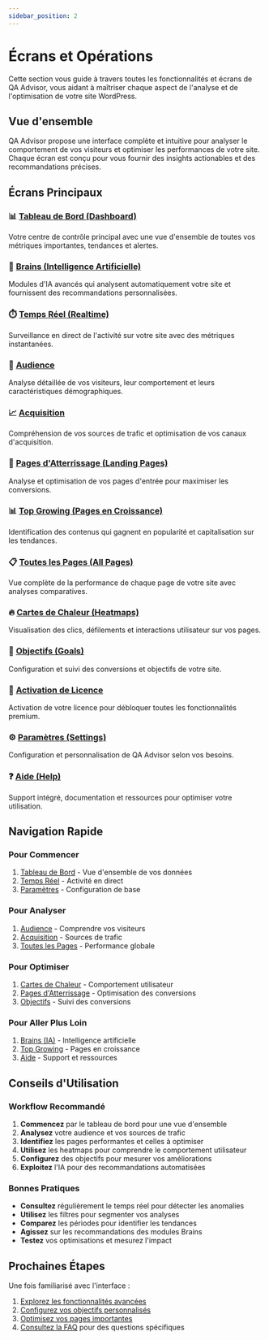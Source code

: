 ```yaml
---
sidebar_position: 2
---
```


# Écrans et Opérations

Cette section vous guide à travers toutes les fonctionnalités et écrans de QA Advisor, vous aidant à maîtriser chaque aspect de l'analyse et de l'optimisation de votre site WordPress.

## Vue d'ensemble

QA Advisor propose une interface complète et intuitive pour analyser le comportement de vos visiteurs et optimiser les performances de votre site. Chaque écran est conçu pour vous fournir des insights actionables et des recommandations précises.

## Écrans Principaux

### 📊 [Tableau de Bord (Dashboard)](/docs/user-manual/screens-and-operations/dashboard)
Votre centre de contrôle principal avec une vue d'ensemble de toutes vos métriques importantes, tendances et alertes.

### 🧠 [Brains (Intelligence Artificielle)](/docs/user-manual/screens-and-operations/brains)
Modules d'IA avancés qui analysent automatiquement votre site et fournissent des recommandations personnalisées.

### ⏱️ [Temps Réel (Realtime)](/docs/user-manual/screens-and-operations/realtime)
Surveillance en direct de l'activité sur votre site avec des métriques instantanées.

### 👥 [Audience](/docs/user-manual/screens-and-operations/audience)
Analyse détaillée de vos visiteurs, leur comportement et leurs caractéristiques démographiques.

### 📈 [Acquisition](/docs/user-manual/screens-and-operations/acquisition)
Compréhension de vos sources de trafic et optimisation de vos canaux d'acquisition.

### 🎯 [Pages d'Atterrissage (Landing Pages)](/docs/user-manual/screens-and-operations/landing-pages)
Analyse et optimisation de vos pages d'entrée pour maximiser les conversions.

### 📊 [Top Growing (Pages en Croissance)](/docs/user-manual/screens-and-operations/top-growing)
Identification des contenus qui gagnent en popularité et capitalisation sur les tendances.

### 📋 [Toutes les Pages (All Pages)](/docs/user-manual/screens-and-operations/all-pages)
Vue complète de la performance de chaque page de votre site avec analyses comparatives.

### 🔥 [Cartes de Chaleur (Heatmaps)](/docs/user-manual/screens-and-operations/heatmaps)
Visualisation des clics, défilements et interactions utilisateur sur vos pages.

### 🎯 [Objectifs (Goals)](/docs/user-manual/screens-and-operations/goals)
Configuration et suivi des conversions et objectifs de votre site.

### 🔑 [Activation de Licence](/docs/user-manual/screens-and-operations/license-activation)
Activation de votre licence pour débloquer toutes les fonctionnalités premium.

### ⚙️ [Paramètres (Settings)](/docs/user-manual/screens-and-operations/settings)
Configuration et personnalisation de QA Advisor selon vos besoins.

### ❓ [Aide (Help)](/docs/user-manual/screens-and-operations/help)
Support intégré, documentation et ressources pour optimiser votre utilisation.

## Navigation Rapide

### Pour Commencer
1. [Tableau de Bord](/docs/user-manual/screens-and-operations/dashboard) - Vue d'ensemble de vos données
2. [Temps Réel](/docs/user-manual/screens-and-operations/realtime) - Activité en direct
3. [Paramètres](/docs/user-manual/screens-and-operations/settings) - Configuration de base

### Pour Analyser
1. [Audience](/docs/user-manual/screens-and-operations/audience) - Comprendre vos visiteurs
2. [Acquisition](/docs/user-manual/screens-and-operations/acquisition) - Sources de trafic
3. [Toutes les Pages](/docs/user-manual/screens-and-operations/all-pages) - Performance globale

### Pour Optimiser
1. [Cartes de Chaleur](/docs/user-manual/screens-and-operations/heatmaps) - Comportement utilisateur
2. [Pages d'Atterrissage](/docs/user-manual/screens-and-operations/landing-pages) - Optimisation des conversions
3. [Objectifs](/docs/user-manual/screens-and-operations/goals) - Suivi des conversions

### Pour Aller Plus Loin
1. [Brains (IA)](/docs/user-manual/screens-and-operations/brains) - Intelligence artificielle
2. [Top Growing](/docs/user-manual/screens-and-operations/top-growing) - Pages en croissance
3. [Aide](/docs/user-manual/screens-and-operations/help) - Support et ressources

## Conseils d'Utilisation

### Workflow Recommandé

1. **Commencez** par le tableau de bord pour une vue d'ensemble
2. **Analysez** votre audience et vos sources de trafic
3. **Identifiez** les pages performantes et celles à optimiser
4. **Utilisez** les heatmaps pour comprendre le comportement utilisateur
5. **Configurez** des objectifs pour mesurer vos améliorations
6. **Exploitez** l'IA pour des recommandations automatisées

### Bonnes Pratiques

- **Consultez** régulièrement le temps réel pour détecter les anomalies
- **Utilisez** les filtres pour segmenter vos analyses
- **Comparez** les périodes pour identifier les tendances
- **Agissez** sur les recommandations des modules Brains
- **Testez** vos optimisations et mesurez l'impact

## Prochaines Étapes

Une fois familiarisé avec l'interface :

1. [Explorez les fonctionnalités avancées](/docs/user-manual/screens-and-operations/brains)
2. [Configurez vos objectifs personnalisés](/docs/user-manual/screens-and-operations/goals)
3. [Optimisez vos pages importantes](/docs/user-manual/screens-and-operations/landing-pages)
4. [Consultez la FAQ](/docs/faq) pour des questions spécifiques
